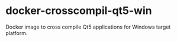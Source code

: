 # docker-crosscompil-qt5-win
Docker image to cross compile Qt5 applications for Windows target platform.
